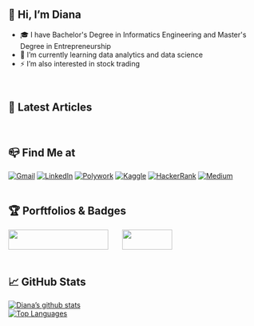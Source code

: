 ## 👋 Hi, I’m Diana
- :mortar_board: I have Bachelor's Degree in Informatics Engineering and Master's Degree in Entrepreneurship
- :rocket: I’m currently learning data analytics and data science
- ⚡ I’m also interested in stock trading
<br />

## 📃 Latest Articles
<br />

## :mailbox_closed: Find Me at
[![Gmail](https://img.shields.io/badge/Gmail-D14836?style=for-the-badge&logo=gmail&logoColor=white)](mailto:deedeepratiwi@gmail.com)
[![LinkedIn](https://img.shields.io/badge/linkedin-%230077B5.svg?style=for-the-badge&logo=linkedin&logoColor=white)](https://www.linkedin.com/in/dianapratiwi/)
[![Polywork](https://img.shields.io/badge/polywork-543DE0?style=for-the-badge&logo=polywork&logoColor=white)](https://www.polywork.com/deedeepratiwi)
[![Kaggle](https://img.shields.io/badge/Kaggle-20BEFF?style=for-the-badge&logo=Kaggle&logoColor=white)](https://www.kaggle.com/dianapratiwi)
[![HackerRank](https://img.shields.io/badge/-Hackerrank-2EC866?style=for-the-badge&logo=HackerRank&logoColor=white)](https://www.hackerrank.com/deedeepratiwi)
[![Medium](https://img.shields.io/badge/Medium-12100E?style=for-the-badge&logo=medium&logoColor=white)](https://medium.com/@deedeepratiwi)
<br />
<br />

## :trophy: Porftfolios & Badges
[<img src="https://upload.wikimedia.org/wikipedia/commons/4/4b/Tableau_Logo.png" width="200" height="40">](https://public.tableau.com/app/profile/diana.pratiwi) &nbsp; &nbsp; &nbsp; [<img src="https://info.credly.com/hs-fs/hubfs/Credly_Logo_Orange_10-Inch.png?width=3000&name=Credly_Logo_Orange_10-Inch.png" width="100" height="40">](https://www.credly.com/users/diana-pratiwi/badges)
<br />
<br />

## :chart_with_upwards_trend: GitHub Stats
[![Diana’s github stats](https://github-readme-stats.vercel.app/api?username=deedeepratiwi)](https://github.com/deedeepratiwi)
<br />
[![Top Languages](https://github-readme-stats.vercel.app/api/top-langs/?username=deedeepratiwi&layout=compact)](https://github.com/deedeepratiwi)


<!---
deedeepratiwi/deedeepratiwi is a ✨ special ✨ repository because its `README.md` (this file) appears on your GitHub profile.
You can click the Preview link to take a look at your changes.
--->
